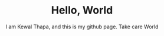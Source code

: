 <!DOCTYPE html>
<html lang = "en">
<head>
	<link rel = "stylesheet" type = "text/css" href = "styles/color.css" />
	<meta charset="utf-8" />
	<title>Github page</title>
</head>
<body>
<header>
<h1>Hello, World</h1>
<p>I am Kewal Thapa, and this is my github page. Take care World</p> 
</header>
</body>

</html>
